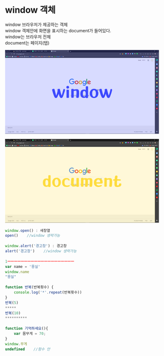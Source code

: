 # window 객체

window 브라우저가 제공하는 객체  
window 객체안에 화면을 표시하는 document가 들어있다.   
window는 브라우저 전체  
document는 페이지\(탭\)

![](../.gitbook/assets/image%20%2816%29.png)

![](../.gitbook/assets/image%20%2815%29.png)

```javascript
window.open() : 새창열
open()    //window 생략가능 

window.alert('경고창') : 경고창
alert('경고창')    //window 생략가능

1ㅡㅡㅡㅡㅡㅡㅡㅡㅡㅡㅡㅡㅡㅡㅡㅡㅡㅡㅡㅡ
var name = '몽실'
window.name
"몽실" 

function 반복(반복횟수) {
    console.log('*'.repeat(반복횟수))
}
반복(5)
*****
반복(10)
**********

function 기억하세요(){
    var 몸무게 = 70;
}
window.무게
undefined    //함수 안

```



